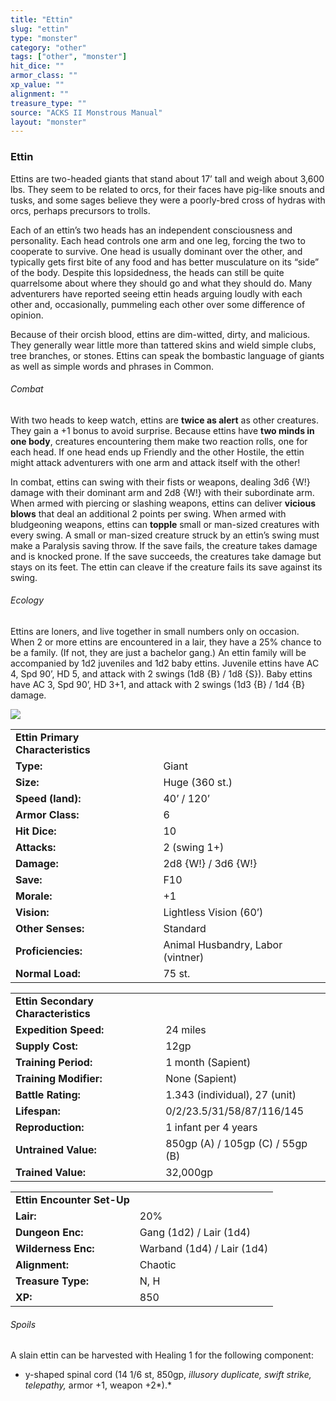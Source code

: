 ```yaml
---
title: "Ettin"
slug: "ettin"
type: "monster"
category: "other"
tags: ["other", "monster"]
hit_dice: ""
armor_class: ""
xp_value: ""
alignment: ""
treasure_type: ""
source: "ACKS II Monstrous Manual"
layout: "monster"
---
```


### Ettin

Ettins are two-headed giants that stand about 17’ tall and weigh about 3,600 lbs. They seem to be
related to orcs, for their faces have pig-like snouts and tusks, and some sages believe they were a
poorly-bred cross of hydras with orcs, perhaps precursors to trolls.

Each of an ettin’s two heads has an independent consciousness and personality. Each head controls
one arm and one leg, forcing the two to cooperate to survive. One head is usually dominant over the
other, and typically gets first bite of any food and has better musculature on its “side” of the
body. Despite this lopsidedness, the heads can still be quite quarrelsome about where they should go
and what they should do. Many adventurers have reported seeing ettin heads arguing loudly with each
other and, occasionally, pummeling each other over some difference of opinion.

Because of their orcish blood, ettins are dim-witted, dirty, and malicious. They generally wear
little more than tattered skins and wield simple clubs, tree branches, or stones. Ettins can speak
the bombastic language of giants as well as simple words and phrases in Common.

###### Combat

With two heads to keep watch, ettins are **twice as alert** as other creatures. They gain a +1
bonus to avoid surprise. Because ettins have **two minds in one body**, creatures encountering them
make two reaction rolls, one for each head. If one head ends up Friendly and the other Hostile, the
ettin might attack adventurers with one arm and attack itself with the other!

In combat, ettins can swing with their fists or weapons, dealing 3d6 {W!} damage with their
dominant arm and 2d8 {W!} with their subordinate arm. When armed with piercing or slashing weapons,
ettins can deliver **vicious blows** that deal an additional 2 points per swing. When armed with
bludgeoning weapons, ettins can **topple** small or man-sized creatures with every swing. A small or
man-sized creature struck by an ettin’s swing must make a Paralysis saving throw. If the save fails,
the creature takes damage and is knocked prone. If the save succeeds, the creatures take damage but
stays on its feet. The ettin can cleave if the creature fails its save against its swing.

###### Ecology

Ettins are loners, and live together in small numbers only on occasion. When 2 or more ettins are
encountered in a lair, they have a 25% chance to be a family. (If not, they are just a bachelor
gang.) An ettin family will be accompanied by 1d2 juveniles and 1d2 baby ettins. Juvenile ettins
have AC 4, Spd 90’, HD 5, and attack with 2 swings (1d8 {B} / 1d8 {S}). Baby ettins have AC 3, Spd
90’, HD 3+1, and attack with 2 swings (1d3 {B} / 1d4 {B} damage.

![](data:image/png;base64...)

|  |  |
| --- | --- |
| **Ettin Primary Characteristics** | |
| **Type:** | Giant |
| **Size:** | Huge (360 st.) |
| **Speed (land):** | 40’ / 120’ |
| **Armor Class:** | 6 |
| **Hit Dice:** | 10 |
| **Attacks:** | 2 (swing 1+) |
| **Damage:** | 2d8 {W!} / 3d6 {W!} |
| **Save:** | F10 |
| **Morale:** | +1 |
| **Vision:** | Lightless Vision (60’) |
| **Other Senses:** | Standard |
| **Proficiencies:** | Animal Husbandry, Labor (vintner) |
| **Normal Load:** | 75 st. |

|  |  |
| --- | --- |
| **Ettin Secondary Characteristics** | |
| **Expedition Speed:** | 24 miles |
| **Supply Cost:** | 12gp |
| **Training Period:** | 1 month (Sapient) |
| **Training Modifier:** | None (Sapient) |
| **Battle Rating:** | 1.343 (individual), 27 (unit) |
| **Lifespan:** | 0/2/23.5/31/58/87/116/145 |
| **Reproduction:** | 1 infant per 4 years |
| **Untrained Value:** | 850gp (A) / 105gp (C) / 55gp (B) |
| **Trained Value:** | 32,000gp |

|  |  |
| --- | --- |
| **Ettin Encounter Set-Up** | |
| **Lair:** | 20% |
| **Dungeon Enc:** | Gang (1d2) / Lair (1d4) |
| **Wilderness Enc:** | Warband (1d4) / Lair (1d4) |
| **Alignment:** | Chaotic |
| **Treasure Type:** | N, H |
| **XP:** | 850 |

###### Spoils

A slain ettin can be harvested with Healing 1 for the following component:

* y-shaped spinal cord (14 1/6 st, 850gp, *illusory duplicate, swift strike, telepathy,* armor +1,
weapon +2*).*
